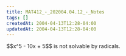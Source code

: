 ```yaml
---
title: MAT412_-_202004.04.12_-_Notes
tags: []
createdAt: 2004-04-13T12:28-04:00
updatedAt: 2004-04-13T12:28-04:00
---
```


<example>
$$x^5 - 10x + 5$$ is not solvable by radicals.
</example>

